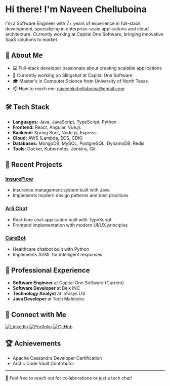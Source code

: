 # Hi there! I'm Naveen Chelluboina

I'm a Software Engineer with 7+ years of experience in full-stack development, specializing in enterprise-scale applications and cloud architecture. Currently working at Capital One Software, bringing innovative SaaS solutions to market.

## 🚀 About Me
- 💻 Full-stack developer passionate about creating scalable applications
- 🌱 Currently working on Slingshot at Capital One Software
- 🎓 Master's in Computer Science from University of North Texas
- 📫 How to reach me: [naveenkchelluboina@gmail.com](mailto:naveenkchelluboina@gmail.com)

## 🛠️ Tech Stack
- **Languages:** Java, JavaScript, TypeScript, Python
- **Frontend:** React, Angular, Vue.js
- **Backend:** Spring Boot, Node.js, Express
- **Cloud:** AWS (Lambda, ECS, CDK)
- **Databases:** MongoDB, MySQL, PostgreSQL, DynamoDB, Redis
- **Tools:** Docker, Kubernetes, Jenkins, Git

## 🔭 Recent Projects

### [InsureFlow](https://github.com/naveenkchelluboina/insureFlow)
- Insurance management system built with Java
- Implements modern design patterns and best practices

### [Arli Chat](https://github.com/naveenkchelluboina/arli-chat)
- Real-time chat application built with TypeScript
- Frontend implementation with modern UI/UX principles

### [CareBot](https://github.com/naveenkchelluboina/CareBot-chatbot-main)
- Healthcare chatbot built with Python
- Implements AI/ML for intelligent responses

## 🌟 Professional Experience
- **Software Engineer** at Capital One Software (Current)
- **Software Developer** at Belk INC
- **Technology Analyst** at Infosys Ltd
- **Java Developer** at Tech Mahindra

## 🔗 Connect with Me
[![LinkedIn](https://img.shields.io/badge/LinkedIn-0077B5?style=for-the-badge&logo=linkedin&logoColor=white)](https://linkedin.com/in/naveen-chelluboina)
[![Portfolio](https://img.shields.io/badge/Portfolio-000000?style=for-the-badge&logo=About.me&logoColor=white)](https://naveen-chelluboina-portfolio-master.onrender.com/)
[![GitHub](https://img.shields.io/badge/GitHub-100000?style=for-the-badge&logo=github&logoColor=white)](https://github.com/naveenkchelluboina)

## 🏆 Achievements
- Apache Cassandra Developer Certification
- Arctic Code Vault Contributor

---
💬 Feel free to reach out for collaborations or just a tech chat!
